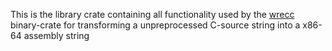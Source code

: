 This is the library crate containing all functionality used by the [wrecc]( https://github.com/PhilippRados/wrecc) binary-crate for transforming a unpreprocessed C-source string into a x86-64 assembly string

